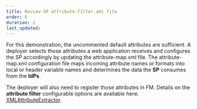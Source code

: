 ```yaml
---
title: Review SP attribute-filter.xml file
order: 6
duration: 1
last_updated:
---
```


For this demonstration, the uncommented default attributes are sufficient. A deployer selects those attributes a web
application receives and configures the SP accordingly by updating the attribute-map.xml file. The attribute-map.xml
configuration file maps incoming attribute names or formats into local or header variable names and determines the
data the **SP** consumes from the **IdPs**.

The deployer will also need to register those attributes in FM. Details on the **attribute filter** configurable
options are available here: [XMLAttributeExtractor](https://wiki.shibboleth.net/confluence/display/SP3/XMLAttributeExtractor).
